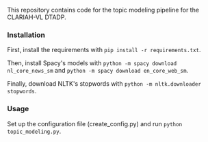 This repository contains code for the topic modeling pipeline for the CLARIAH-VL DTADP. 

### Installation
First, install the requirements with ```pip install -r requirements.txt```. 

Then, install Spacy's models with ```python -m spacy download nl_core_news_sm``` and ```python -m spacy download en_core_web_sm```. 

Finally, download NLTK's stopwords with ```python -m nltk.downloader stopwords```.

### Usage
Set up the configuration file (create_config.py) and run ```python topic_modeling.py```.
